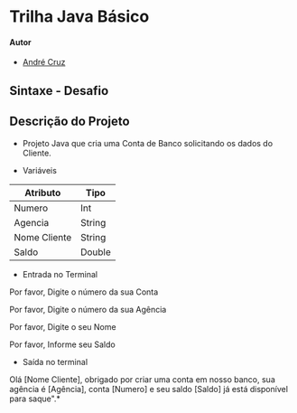# Trilha Java Básico

#### Autor

- [André Cruz](https://github.com/devdrean)

## Sintaxe - Desafio

## Descrição do Projeto

- Projeto Java que cria uma Conta de Banco solicitando os dados do Cliente.

- Variáveis

| Atributo  | Tipo     |
| --------- | ---------| 
| Numero    | Int |
| Agencia   | String   |
| Nome Cliente | String    |
| Saldo | Double |


- Entrada no Terminal

Por favor, Digite o número da sua Conta
	
Por favor, Digite o número da sua Agência

Por favor, Digite o seu Nome

Por favor, Informe seu Saldo


- Saída no terminal 

Olá [Nome Cliente], obrigado por criar uma conta em nosso banco, sua agência é [Agência], conta [Numero] e seu saldo [Saldo] já está disponível para saque".*
